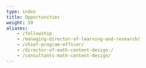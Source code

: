 ```yaml
---
type: index
title: Opportunities
weight: 50
aliases:
    - /fellowship
    - /managing-director-of-learning-and-research/
    - /chief-program-officer/
    - /director-of-math-content-design-/
    - /consultants-math-content-design/
---
```

